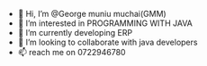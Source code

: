 - 👋 Hi, I’m @George muniu muchai(GMM)
- 👀 I’m interested in PROGRAMMING WITH JAVA
- 🌱 I’m currently developing ERP
- 💞️ I’m looking to collaborate with java developers
- 📫 reach me on 0722946780

<!---
Georgemuniu/Georgemuniu is a ✨ special ✨ repository because its `README.md` (this file) appears on your GitHub profile.
You can click the Preview link to take a look at your changes.
--->
